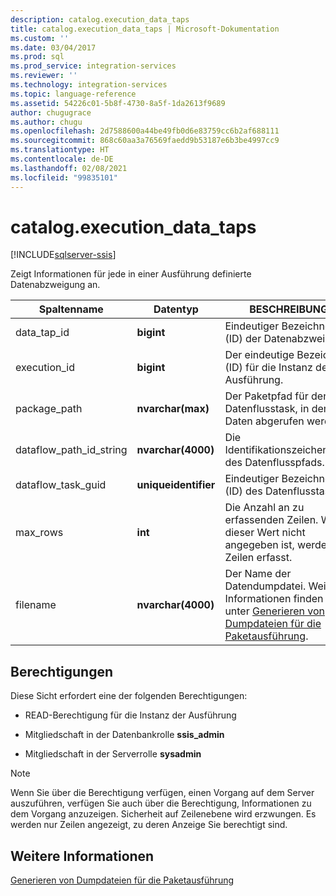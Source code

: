 ```yaml
---
description: catalog.execution_data_taps
title: catalog.execution_data_taps | Microsoft-Dokumentation
ms.custom: ''
ms.date: 03/04/2017
ms.prod: sql
ms.prod_service: integration-services
ms.reviewer: ''
ms.technology: integration-services
ms.topic: language-reference
ms.assetid: 54226c01-5b8f-4730-8a5f-1da2613f9689
author: chugugrace
ms.author: chugu
ms.openlocfilehash: 2d7588600a44be49fb0d6e83759cc6b2af688111
ms.sourcegitcommit: 868c60aa3a76569faedd9b53187e6b3be4997cc9
ms.translationtype: HT
ms.contentlocale: de-DE
ms.lasthandoff: 02/08/2021
ms.locfileid: "99835101"
---
```

# <a name="catalogexecution_data_taps"></a>catalog.execution_data_taps 

[!INCLUDE[sqlserver-ssis](../../includes/applies-to-version/sqlserver-ssis.md)]

  Zeigt Informationen für jede in einer Ausführung definierte Datenabzweigung an.  
  
|Spaltenname|Datentyp|BESCHREIBUNG|  
|-----------------|---------------|-----------------|  
|data_tap_id|**bigint**|Eindeutiger Bezeichner (ID) der Datenabzweigung.|  
|execution_id|**bigint**|Der eindeutige Bezeichner (ID) für die Instanz der Ausführung.|  
|package_path|**nvarchar(max)**|Der Paketpfad für den Datenflusstask, in dem Daten abgerufen werden.|  
|dataflow_path_id_string|**nvarchar(4000)**|Die Identifikationszeichenfolge des Datenflusspfads.|  
|dataflow_task_guid|**uniqueidentifier**|Eindeutiger Bezeichner (ID) des Datenflusstasks.|  
|max_rows|**int**|Die Anzahl an zu erfassenden Zeilen. Wenn dieser Wert nicht angegeben ist, werden alle Zeilen erfasst.|  
|filename|**nvarchar(4000)**|Der Name der Datendumpdatei. Weitere Informationen finden Sie unter [Generieren von Dumpdateien für die Paketausführung](../../integration-services/troubleshooting/generating-dump-files-for-package-execution.md).|  
  
## <a name="permissions"></a>Berechtigungen  
 Diese Sicht erfordert eine der folgenden Berechtigungen:  
  
-   READ-Berechtigung für die Instanz der Ausführung  
  
-   Mitgliedschaft in der Datenbankrolle **ssis_admin**  
  
-   Mitgliedschaft in der Serverrolle **sysadmin**  
  
> [!NOTE]  
>  Wenn Sie über die Berechtigung verfügen, einen Vorgang auf dem Server auszuführen, verfügen Sie auch über die Berechtigung, Informationen zu dem Vorgang anzuzeigen. Sicherheit auf Zeilenebene wird erzwungen. Es werden nur Zeilen angezeigt, zu deren Anzeige Sie berechtigt sind.  
  
## <a name="see-also"></a>Weitere Informationen  
 [Generieren von Dumpdateien für die Paketausführung](../../integration-services/troubleshooting/generating-dump-files-for-package-execution.md)  
  
  
